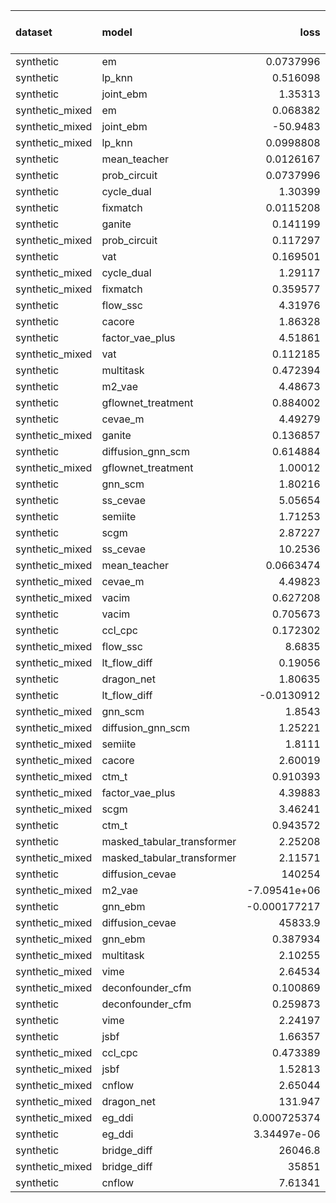 | dataset         | model                      |             loss |   treatment accuracy |   outcome rmse |   outcome rmse labelled |   outcome rmse unlabelled |
|:----------------|:---------------------------|-----------------:|---------------------:|---------------:|------------------------:|--------------------------:|
| synthetic       | em                         |      0.0737996   |             0        |      0         |               0         |                  0        |
| synthetic       | lp_knn                     |      0.516098    |             0.7      |      0         |               0         |                  0        |
| synthetic       | joint_ebm                  |      1.35313     |             1        |      0         |               0         |                  0        |
| synthetic_mixed | em                         |      0.068382    |             0        |      0         |               0         |                  0        |
| synthetic_mixed | joint_ebm                  |    -50.9483      |             1        |      0         |               0         |                  0        |
| synthetic_mixed | lp_knn                     |      0.0998808   |             0.909091 |      0         |               0         |                  0        |
| synthetic       | mean_teacher               |      0.0126167   |             1        |      0.0920768 |               0.0920768 |                  0        |
| synthetic       | prob_circuit               |      0.0737996   |             1        |      0.0985023 |               0.0985023 |                  0        |
| synthetic       | cycle_dual                 |      1.30399     |             1        |      0.103152  |               0.103152  |                  0        |
| synthetic       | fixmatch                   |      0.0115208   |             1        |      0.106119  |               0.106119  |                  0        |
| synthetic       | ganite                     |      0.141199    |             1        |      0.10805   |               0.10805   |                  0        |
| synthetic_mixed | prob_circuit               |      0.117297    |             1        |      0.111319  |               0.0767366 |                  0.132294 |
| synthetic       | vat                        |      0.169501    |             1        |      0.121493  |               0.121493  |                  0        |
| synthetic_mixed | cycle_dual                 |      1.29117     |             1        |      0.124015  |               0.126924  |                  0.11891  |
| synthetic_mixed | fixmatch                   |      0.359577    |             1        |      0.130833  |               0.0773169 |                  0.15273  |
| synthetic       | flow_ssc                   |      4.31976     |             1        |      0.150271  |               0.150271  |                  0        |
| synthetic       | cacore                     |      1.86328     |             1        |      0.165575  |               0.165575  |                  0        |
| synthetic       | factor_vae_plus            |      4.51861     |             0.62     |      0.176937  |               0.176937  |                  0        |
| synthetic_mixed | vat                        |      0.112185    |             1        |      0.180616  |               0.121269  |                  0.181149 |
| synthetic       | multitask                  |      0.472394    |             1        |      0.251304  |               0.251304  |                  0        |
| synthetic       | m2_vae                     |      4.48673     |             1        |      0.252226  |               0.252226  |                  0        |
| synthetic       | gflownet_treatment         |      0.884002    |             0.36     |      0.258432  |               0.258432  |                  0        |
| synthetic       | cevae_m                    |      4.49279     |             0.32     |      0.287346  |               0.287346  |                  0        |
| synthetic_mixed | ganite                     |      0.136857    |             1        |      0.291372  |               0.121125  |                  0.364671 |
| synthetic       | diffusion_gnn_scm          |      0.614884    |             0.72     |      0.346624  |               0.346624  |                  0        |
| synthetic_mixed | gflownet_treatment         |      1.00012     |             1        |      0.366478  |               0.463917  |                  0.2611   |
| synthetic       | gnn_scm                    |      1.80216     |             0.66     |      0.398993  |               0.398993  |                  0        |
| synthetic       | ss_cevae                   |      5.05654     |             1        |      0.424451  |               0.424451  |                  0        |
| synthetic       | semiite                    |      1.71253     |             0.98     |      0.424933  |               0.424933  |                  0        |
| synthetic       | scgm                       |      2.87227     |             0.58     |      0.426543  |               0.426543  |                  0        |
| synthetic_mixed | ss_cevae                   |     10.2536      |             1        |      0.441849  |               0.269477  |                  0.535684 |
| synthetic_mixed | mean_teacher               |      0.0663474   |             1        |      0.488006  |               0.20104   |                  0.601995 |
| synthetic_mixed | cevae_m                    |      4.49823     |             1        |      0.512715  |               0.352089  |                  0.583891 |
| synthetic_mixed | vacim                      |      0.627208    |             0.96     |      0.56466   |               0.416681  |                  0.624742 |
| synthetic       | vacim                      |      0.705673    |             0.48     |      0.569905  |               0.569905  |                  0        |
| synthetic       | ccl_cpc                    |      0.172302    |             1        |      0.592914  |               0.592914  |                  0        |
| synthetic_mixed | flow_ssc                   |      8.6835      |             1        |      0.651538  |               0.533098  |                  0.700894 |
| synthetic_mixed | lt_flow_diff               |      0.19056     |             1        |      0.669266  |               0.508743  |                  0.754443 |
| synthetic       | dragon_net                 |      1.80635     |             0.98     |      0.761439  |               0.761439  |                  0        |
| synthetic       | lt_flow_diff               |     -0.0130912   |             1        |      0.821548  |               0.821548  |                  0        |
| synthetic_mixed | gnn_scm                    |      1.8543      |             0.893333 |      0.892238  |               0.752178  |                  0.978412 |
| synthetic_mixed | diffusion_gnn_scm          |      1.25221     |             0.84     |      0.944684  |               0.796314  |                  1.04187  |
| synthetic_mixed | semiite                    |      1.8111      |             1        |      0.95113   |               0.569405  |                  1.13154  |
| synthetic_mixed | cacore                     |      2.60019     |             0.971429 |      1.00749   |               0.630112  |                  1.25287  |
| synthetic_mixed | ctm_t                      |      0.910393    |             0.926667 |      1.02758   |               0.75922   |                  1.10877  |
| synthetic_mixed | factor_vae_plus            |      4.39883     |             0.8      |      1.05215   |               0.663114  |                  1.25527  |
| synthetic_mixed | scgm                       |      3.46241     |             0.8      |      1.13863   |               0.539389  |                  1.44816  |
| synthetic       | ctm_t                      |      0.943572    |             0.78     |      1.14198   |               1.14198   |                  0        |
| synthetic       | masked_tabular_transformer |      2.25208     |             0.52     |      1.22719   |               1.22719   |                  0        |
| synthetic_mixed | masked_tabular_transformer |      2.11571     |             0.77     |      1.22961   |               1.1563    |                  1.17742  |
| synthetic       | diffusion_cevae            | 140254           |             0.72     |      1.29583   |               1.29583   |                  0        |
| synthetic_mixed | m2_vae                     |     -7.09541e+06 |             0.243333 |      1.33518   |               0.963162  |                  1.45261  |
| synthetic       | gnn_ebm                    |     -0.000177217 |             1        |      1.3403    |               1.3403    |                  0        |
| synthetic_mixed | diffusion_cevae            |  45833.9         |             0.916667 |      1.3629    |               1.12739   |                  1.45988  |
| synthetic_mixed | gnn_ebm                    |      0.387934    |             1        |      1.36472   |               0.967991  |                  1.59305  |
| synthetic_mixed | multitask                  |      2.10255     |             1        |      1.42478   |               1.28815   |                  1.48903  |
| synthetic_mixed | vime                       |      2.64534     |             0.709524 |      1.54214   |               1.39417   |                  1.69396  |
| synthetic_mixed | deconfounder_cfm           |      0.100869    |             0.733333 |      1.57403   |               1.33528   |                  1.72122  |
| synthetic       | deconfounder_cfm           |      0.259873    |             0.48     |      1.57839   |               1.57839   |                  0        |
| synthetic       | vime                       |      2.24197     |             0.48     |      1.5795    |               1.5795    |                  0        |
| synthetic       | jsbf                       |      1.66357     |             0.48     |      1.82411   |               1.82411   |                  0        |
| synthetic_mixed | ccl_cpc                    |      0.473389    |             0.688889 |      2.18321   |               1.11527   |                  2.54821  |
| synthetic_mixed | jsbf                       |      1.52813     |             0.733333 |      2.39946   |               2.23205   |                  2.54385  |
| synthetic_mixed | cnflow                     |      2.65044     |             0.664286 |      3.70522   |               2.55929   |                  3.90853  |
| synthetic_mixed | dragon_net                 |    131.947       |             0.784286 |      7.22408   |               8.87956   |                  7.29906  |
| synthetic_mixed | eg_ddi                     |      0.000725374 |             1        |     11.7052    |              13.8415    |                  9.41776  |
| synthetic       | eg_ddi                     |      3.34497e-06 |             1        |     14.8351    |              14.8351    |                  0        |
| synthetic       | bridge_diff                |  26046.8         |             1        |     24.233     |              24.233     |                  0        |
| synthetic_mixed | bridge_diff                |  35851           |             1        |     96.3963    |              69.8503    |                110.17     |
| synthetic       | cnflow                     |      7.61341     |             0.52     |    299.484     |             299.484     |                  0        |